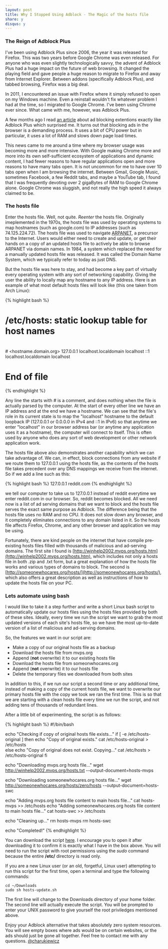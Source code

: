 ```yaml
---
layout: post
title: Why I Stopped Using Adblock - The Magic of the hosts file
share: y
disqus: y
---
```


### The Reign of Adblock Plus

I've been using Adblock Plus since 2006, the year it was released for Firefox.  This was two years before Google Chrome was even released.  For anyone who was even slightly technologically savvy, the advent of Adblock Plus had a huge impact on the future of web browsing.  It changed the playing field and gave people a huge reason to migrate to Firefox and away from Internet Explorer.  Between addons (specifically Adblock Plus), and tabbed browsing, Firefox was a big deal.

In 2011, I encountered an issue with Firefox where it simply refused to open on my Windows machine.  Even a reinstall wouldn't fix whatever problem I had at the time, so I migrated to Google Chrome.  I've been using Chrome ever since.  What came with me, however, was Adblock Plus.

A few months ago I read [an article](http://www.reddit.com/r/programming/comments/25j41u/adblock_pluss_effect_on_firefoxs_memory_usage/) about ad blocking extentions exactly like Adblock Plus which surprised me.  It turns out that blocking ads in the browser is a demanding process.  It uses a bit of CPU power but in particular, it uses a lot of RAM and slows down page load times.

This news came to me around a time where my browser usage was becoming more and more intensive.  With Google making Chrome more and more into its own self-sufficient ecosystem of applications and dynamic content, I had fewer reasons to have regular applications open and more reasons to have many tabs open.  It is not uncommon for me to have over 10 tabs open when I am browsing the internet.  Between Gmail, Google Music, sometimes Facebook, a few Reddit tabs, and maybe a YouTube tab, I found that I was frequently devoting over 2 gigaBytes of RAM to Google Chrome alone.  Google Chrome was sluggish, and not really the high speed it always claimed to be.

### The hosts file

Enter the hosts file.  Well, not quite.  *Reenter* the hosts file.  Originally imeplemented in the 1970s, the hosts file was used by operating systems to map hostnames (such as google.com) to IP addresses (such as 74.125.224.72).  The hosts file was used to navigate [ARPANET](http://en.wikipedia.org/wiki/ARPANET), a precursor to the Internet.  Users would either need to create and update, or get their hands on a copy of an updated hosts file to actively be able to browse ARPANET via domain names. In 1984, a system which replaced the need for a manually updated hosts file was released.  It was called the Domain Name System, which we typically refer to today as just DNS.

But the hosts file was here to stay, and had become a key part of virtually every operating system with any sort of networking capability.  Giving the user the ability to locally map any hostname to any IP address.  Here is an example of what most default hosts files will look like (this one taken from Arch Linux):

{% highlight bash %}
#
# /etc/hosts: static lookup table for host names
#

#<ip-address>	<hostname.domain.org>	<hostname>
127.0.0.1	localhost.localdomain	localhost
::1		localhost.localdomain	localhost

# End of file
{% endhighlight %}


Any line the starts with # is a comment, and does nothing when the file is actually parsed by the computer.  At the start of every other line we have an IP address and at the end we have a hostname.  We can see that the file's role in its current state is to map the "localhost" hostname to the default loopback IP (127.0.0.1 or 0.0.0.0 in IPv4 and ::1 in IPv6) so that anytime we enter "localhost" in our browser address bar (or anytime any application uses it as a hostname), the computer will connect to itself.  This is often used by anyone who does any sort of web development or other network application work.

The hosts file above also demonstrates another capability which we can take advantage of.  We can, in effect, block connections from any website if we route them to 127.0.0.1 using the hosts file, as the contents of the hosts file takes precedent over any DNS mappings we receive from the internet.  So if we add a line such as this:

{% highlight bash %}
127.0.0.1 reddit.com
{% endhighlight %}

we tell our computer to take us to 127.0.0.1 instead of reddit everytime we enter reddit.com in our browser.  So, reddit becomes blocked.  All we need now is a list of ad serving domains that we want to block and the hosts file serves the exact same purpose as Adblock.  The difference being that the hosts file uses no RAM and no CPU.  It does not slow down any browser, and it completely eliminates connections to any domain listed in it.  So the hosts file affects Firefox, Chrome, and any other browser and application we may be using.

Fortunately, there are kind people on the internet that have compile pre-existing hosts files filled with thousands of malicious and ad-serving domains.  The first site I found is [http://winhelp2002.mvps.org/hosts.htm](http://winhelp2002.mvps.org/hosts.htm), which includes not only a hosts file in both .zip and .txt form, but a great explanation of how the hosts file works and various types of domains to block.  The second is [http://someonewhocares.org/hosts/](http://someonewhocares.org/hosts/), which also offers a great description as well as instructions of how to update the hosts file on your PC.

### Lets automate using bash

I would like to take it a step further and write a short Linux bash script to automatically update our hosts files using the hosts files provided by both of these sites.  Ideally, every time we run the script we want to grab the most updated versions of each site's hosts file, so we have the most up-to-date version of a list of malicious and ad-serving domains.

So, the features we want in our script are:

* Make a copy of our original hosts file as a backup
* Download the hosts file from mvps.org
* Append (**not** overwrite) it to our existing hosts file
* Download the hosts file from someonwhocares.org
* Append (**not** overwrite) it to our hosts file
* Delete the temporary files we downloaded from both sites

In addition to this, if we run our script a second time or any additional time, instead of making a copy of the current hosts file, we want to overwrite our primary hosts file with the copy we took we ran the first time.  This is so that we are starting with a clean hosts file every time we run the script, and not adding tens of thousands of redundant lines.

After a little bit of experimenting, the script is as follows:

{% highlight bash %}
#!/bin/bash

echo "Checking if copy of original hosts file exists..."
if [ -e /etc/hosts-original ]
	then
		echo "Copy of original exists."
		cat /etc/hosts-original > /etc/hosts	
	else
		echo "Copy of original does not exist.  Copying..."
		cat /etc/hosts > /etc/hosts-original
fi

echo "Downloading mvps.org hosts file..."
wget http://winhelp2002.mvps.org/hosts.txt --output-document=hosts-mvps

echo "Downloading someonewhocares.org hosts file..."
wget http://someonewhocares.org/hosts/zero/hosts --output-document=hosts-swc

echo "Adding mvps.org hosts file content to main hosts file..."
cat hosts-mvps >> /etc/hosts
echo "Adding someonewhocares.org hosts file content to main hosts file..."
cat hosts-swc >> /etc/hosts

echo "Cleaning up..."
rm hosts-mvps
rm hosts-swc

echo "Completed!"
{% endhighlight %}

You can download the script [here](/files/hosts-update.sh).  I encourage you to open it after downloading it to confirm it is exactly what I have in the box above.  You will need to run the script with root permissions using the *sudo* command because the entire **/etc/** directory is read only.

If you are a new Linux user (or an old, forgetful, Linux user) attempting to run this script for the first time, open a terminal and type the following commands:


```
cd ~/Downloads
sudo sh hosts-update.sh
```

The first line will change to the Downloads directory of your home folder.  The second line will actually execute the script.  You will be prompted to enter your UNIX password to give yourself the root priviledges mentioned above.

Enjoy your Adblock alternative that takes absolutely zero system resources.  You will see empty boxes where ads would be on certain websites, or the ads should just be gone all together.  Feel free to contact me with any questions. [@charukiewicz](https://www.twitter.com/charukiewicz/)